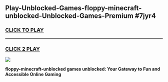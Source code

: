 
## Play-Unblocked-Games-floppy-minecraft-unblocked-Unblocked-Games-Premium #7jyr4
<h3>
<a href="https://premium.freeplayer.one?title=floppy-minecraft-unblocked&ref=12M">CLICK TO PLAY</a></h3>
<hr>

<h3>
<a href="https://premium.freeplayer.one?title=floppy-minecraft-unblocked&ref=12M">CLICK 2 PLAY</a>
  
</h3>

<a href="https://premium.freeplayer.one?title=floppy-minecraft-unblocked&ref=12M"><img src="https://clearcache.store/games.png"></a>


**floppy-minecraft-unblocked games unblocked: Your Gateway to Fun and Accessible Online Gaming**
